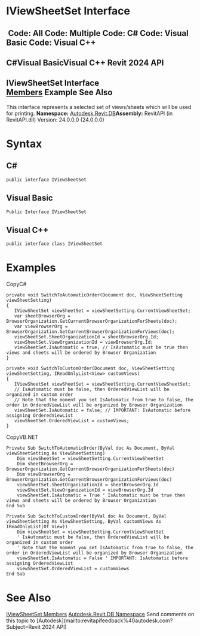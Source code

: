 # IViewSheetSet Interface

﻿
 Code: All Code: Multiple Code: C# Code: Visual Basic Code: Visual C++   
---  
C#Visual BasicVisual C++
Revit 2024 API  
---  
IViewSheetSet Interface  
[Members](538dc970-ea92-b42c-144c-481032f284bf.md "IViewSheetSet Members") Example See Also  
---  
This interface represents a selected set of views/sheets which will be used for printing.
**Namespace:** [Autodesk.Revit.DB](87546ba7-461b-c646-cbb1-2cb8f5bff8b2.md "Autodesk.Revit.DB Namespace")**Assembly:** RevitAPI (in RevitAPI.dll) Version: 24.0.0.0 (24.0.0.0)
# Syntax
C#  
---  
```text
public interface IViewSheetSet
```
  
Visual Basic  
---  
```text
Public Interface IViewSheetSet
```
  
Visual C++  
---  
```text
public interface class IViewSheetSet
```
  
# Examples
CopyC#
```text
private void SwitchToAutomaticOrder(Document doc, ViewSheetSetting viewSheetSetting)
{
   IViewSheetSet viewSheetSet = viewSheetSetting.CurrentViewSheetSet;
   var sheetBrowserOrg = BrowserOrganization.GetCurrentBrowserOrganizationForSheets(doc);
   var viewBrowserOrg = BrowserOrganization.GetCurrentBrowserOrganizationForViews(doc);
   viewSheetSet.SheetOrganizationId = sheetBrowserOrg.Id;
   viewSheetSet.ViewOrganizationId = viewBrowserOrg.Id;
   viewSheetSet.IsAutomatic = true; // IsAutomatic must be true then views and sheets will be ordered by Browser Organization
}

private void SwitchToCustomOrder(Document doc, ViewSheetSetting viewSheetSetting, IReadOnlyList<View> customViews)
{
   IViewSheetSet viewSheetSet = viewSheetSetting.CurrentViewSheetSet;
   // IsAutomatic must be false, then OrderedViewList will be organized in custom order
   // Note that the moment you set IsAutomatic from true to false, the order in OrderedViewList will be organized by Browser Organization
   viewSheetSet.IsAutomatic = false; // IMPORTANT: IsAutomatic before assigning OrderedViewList
   viewSheetSet.OrderedViewList = customViews;
}
```

CopyVB.NET
```text
Private Sub SwitchToAutomaticOrder(ByVal doc As Document, ByVal viewSheetSetting As ViewSheetSetting)
    Dim viewSheetSet = viewSheetSetting.CurrentViewSheetSet
    Dim sheetBrowserOrg = BrowserOrganization.GetCurrentBrowserOrganizationForSheets(doc)
    Dim viewBrowserOrg = BrowserOrganization.GetCurrentBrowserOrganizationForViews(doc)
    viewSheetSet.SheetOrganizationId = sheetBrowserOrg.Id
    viewSheetSet.ViewOrganizationId = viewBrowserOrg.Id
    viewSheetSet.IsAutomatic = True ' IsAutomatic must be true then views and sheets will be ordered by Browser Organization
End Sub

Private Sub SwitchToCustomOrder(ByVal doc As Document, ByVal viewSheetSetting As ViewSheetSetting, ByVal customViews As IReadOnlyList(Of View))
    Dim viewSheetSet = viewSheetSetting.CurrentViewSheetSet
    ' IsAutomatic must be false, then OrderedViewList will be organized in custom order
    ' Note that the moment you set IsAutomatic from true to false, the order in OrderedViewList will be organized by Browser Organization
    viewSheetSet.IsAutomatic = False ' IMPORTANT: IsAutomatic before assigning OrderedViewList
    viewSheetSet.OrderedViewList = customViews
End Sub
```

# See Also
[IViewSheetSet Members](538dc970-ea92-b42c-144c-481032f284bf.md "IViewSheetSet Members")
[Autodesk.Revit.DB Namespace](87546ba7-461b-c646-cbb1-2cb8f5bff8b2.md "Autodesk.Revit.DB Namespace")
Send comments on this topic to [Autodesk](mailto:revitapifeedback%40autodesk.com?Subject=Revit 2024 API)